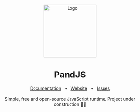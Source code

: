 <p align="center">
  <a href="https://michaldziuba03.github.io/pand/"><img src="https://github.com/user-attachments/assets/40c000fa-26b2-425d-98d0-ad68d3026b0e" alt="Logo" height=170></a>
</p>

<h1 align="center">PandJS</h1>

<div align="center">
  <a href="https://github.com/michaldziuba03/pand/tree/main/docs">Documentation</a>
  <span>&nbsp;&nbsp;•&nbsp;&nbsp;</span>
  <a href="https://michaldziuba03.github.io/pand/">Website</a>
  <span>&nbsp;&nbsp;•&nbsp;&nbsp;</span>
  <a href="https://github.com/michaldziuba03/pand/issues/new">Issues</a>
  <br />
  <br />
</div>

<div align="center">
  Simple, free and open-source JavaScript runtime. Project under construction 🐼🚀
